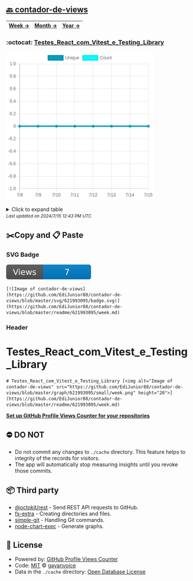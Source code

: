 ## [🔙 contador-de-views](https://github.com/EdiJunior88/contador-de-views)
| [**Week →**](https://github.com/EdiJunior88/contador-de-views/blob/master/readme/621993095/week.md) | [**Month →**](https://github.com/EdiJunior88/contador-de-views/blob/master/readme/621993095/month.md) | [**Year →**](https://github.com/EdiJunior88/contador-de-views/blob/master/readme/621993095/year.md) |
| ---- | ---- | ----- |
### :octocat: [Testes_React_com_Vitest_e_Testing_Library](https://github.com/EdiJunior88/Testes_React_com_Vitest_e_Testing_Library)
![Image of contador-de-views](https://github.com/EdiJunior88/contador-de-views/blob/master/graph/621993095/large/week.png)

<details>
	<summary>Click to expand table</summary>
	<h2>:calendar: Week Page Views Table</h2>
<table>
	<tr>
		<th>
			Last Updated
		</th>
		<th>
			Unique
		</th>
		<th>
			Count
		</th>
	</tr>
	<tr>
		<td>
			<code>2024/7/15</code>
		</td>
		<td>
			<code>0</code>
		</td>
		<td>
			<code>0</code>
		</td>
	</tr>
	<tr>
		<td>
			<code>2024/7/14</code>
		</td>
		<td>
			<code>0</code>
		</td>
		<td>
			<code>0</code>
		</td>
	</tr>
	<tr>
		<td>
			<code>2024/7/13</code>
		</td>
		<td>
			<code>0</code>
		</td>
		<td>
			<code>0</code>
		</td>
	</tr>
	<tr>
		<td>
			<code>2024/7/12</code>
		</td>
		<td>
			<code>0</code>
		</td>
		<td>
			<code>0</code>
		</td>
	</tr>
	<tr>
		<td>
			<code>2024/7/11</code>
		</td>
		<td>
			<code>0</code>
		</td>
		<td>
			<code>0</code>
		</td>
	</tr>
	<tr>
		<td>
			<code>2024/7/10</code>
		</td>
		<td>
			<code>0</code>
		</td>
		<td>
			<code>0</code>
		</td>
	</tr>
	<tr>
		<td>
			<code>2024/7/9</code>
		</td>
		<td>
			<code>0</code>
		</td>
		<td>
			<code>0</code>
		</td>
	</tr>
	<tr>
		<td>
			<code>2024/7/8</code>
		</td>
		<td>
			<code>0</code>
		</td>
		<td>
			<code>0</code>
		</td>
	</tr>
</table>

</details>
<small><i>Last updated on 2024/7/15 12:43 PM UTC</i></small>

## ✂️Copy and 📋 Paste
### SVG Badge
[![Image of contador-de-views](https://github.com/EdiJunior88/contador-de-views/blob/master/svg/621993095/badge.svg)](https://github.com/EdiJunior88/contador-de-views/blob/master/readme/621993095/week.md)
```readme
[![Image of contador-de-views](https://github.com/EdiJunior88/contador-de-views/blob/master/svg/621993095/badge.svg)](https://github.com/EdiJunior88/contador-de-views/blob/master/readme/621993095/week.md)
```
### Header
# Testes_React_com_Vitest_e_Testing_Library [<img alt="Image of contador-de-views" src="https://github.com/EdiJunior88/contador-de-views/blob/master/graph/621993095/small/week.png" height="20">](https://github.com/EdiJunior88/contador-de-views/blob/master/readme/621993095/week.md)
```readme
# Testes_React_com_Vitest_e_Testing_Library [<img alt="Image of contador-de-views" src="https://github.com/EdiJunior88/contador-de-views/blob/master/graph/621993095/small/week.png" height="20">](https://github.com/EdiJunior88/contador-de-views/blob/master/readme/621993095/week.md)
```
[**Set up GitHub Profile Views Counter for your repositories**](https://github.com/gayanvoice/github-profile-views-counter)
## ⛔ DO NOT
- Do not commit any changes to `./cache` directory. This feature helps to integrity of the records for visitors.
- The app will automatically stop measuring insights until you revoke those commits.
## 📦 Third party

- [@octokit/rest](https://www.npmjs.com/package/@octokit/rest) - Send REST API requests to GitHub.
- [fs-extra](https://www.npmjs.com/package/fs-extra) - Creating directories and files.
- [simple-git](https://www.npmjs.com/package/simple-git) - Handling Git commands.
- [node-chart-exec](https://www.npmjs.com/package/node-chart-exec) - Generate graphs.
## 📄 License
- Powered by: [GitHub Profile Views Counter](https://github.com/gayanvoice/github-profile-views-counter)
- Code: [MIT](./LICENSE) © [gayanvoice](https://github.com/gayanvoice/github-profile-views-counter)
- Data in the `./cache` directory: [Open Database License](https://opendatacommons.org/licenses/odbl/1-0/)